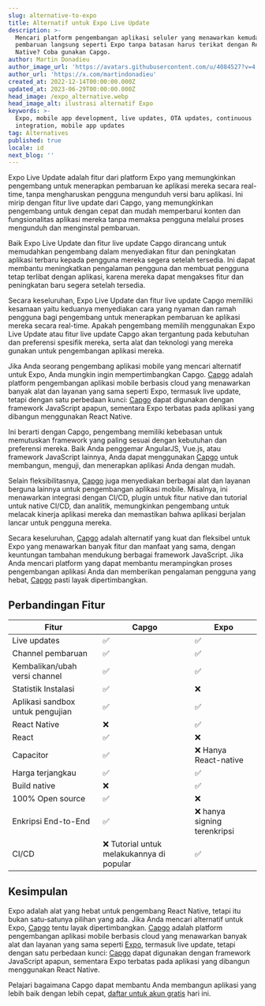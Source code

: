 ```yaml
---
slug: alternative-to-expo
title: Alternatif untuk Expo Live Update
description: >-
  Mencari platform pengembangan aplikasi seluler yang menawarkan kemudahan
  pembaruan langsung seperti Expo tanpa batasan harus terikat dengan React
  Native? Coba gunakan Capgo.
author: Martin Donadieu
author_image_url: 'https://avatars.githubusercontent.com/u/4084527?v=4'
author_url: 'https://x.com/martindonadieu'
created_at: 2022-12-14T00:00:00.000Z
updated_at: 2023-06-29T00:00:00.000Z
head_image: /expo_alternative.webp
head_image_alt: ilustrasi alternatif Expo
keywords: >-
  Expo, mobile app development, live updates, OTA updates, continuous
  integration, mobile app updates
tag: Alternatives
published: true
locale: id
next_blog: ''
---
```

Expo Live Update adalah fitur dari platform Expo yang memungkinkan pengembang untuk menerapkan pembaruan ke aplikasi mereka secara real-time, tanpa mengharuskan pengguna mengunduh versi baru aplikasi. Ini mirip dengan fitur live update dari Capgo, yang memungkinkan pengembang untuk dengan cepat dan mudah memperbarui konten dan fungsionalitas aplikasi mereka tanpa memaksa pengguna melalui proses mengunduh dan menginstal pembaruan.

Baik Expo Live Update dan fitur live update Capgo dirancang untuk memudahkan pengembang dalam menyediakan fitur dan peningkatan aplikasi terbaru kepada pengguna mereka segera setelah tersedia. Ini dapat membantu meningkatkan pengalaman pengguna dan membuat pengguna tetap terlibat dengan aplikasi, karena mereka dapat mengakses fitur dan peningkatan baru segera setelah tersedia.

Secara keseluruhan, Expo Live Update dan fitur live update Capgo memiliki kesamaan yaitu keduanya menyediakan cara yang nyaman dan ramah pengguna bagi pengembang untuk menerapkan pembaruan ke aplikasi mereka secara real-time. Apakah pengembang memilih menggunakan Expo Live Update atau fitur live update Capgo akan tergantung pada kebutuhan dan preferensi spesifik mereka, serta alat dan teknologi yang mereka gunakan untuk pengembangan aplikasi mereka.

Jika Anda seorang pengembang aplikasi mobile yang mencari alternatif untuk Expo, Anda mungkin ingin mempertimbangkan Capgo. [Capgo](/register/) adalah platform pengembangan aplikasi mobile berbasis cloud yang menawarkan banyak alat dan layanan yang sama seperti Expo, termasuk live update, tetapi dengan satu perbedaan kunci: [Capgo](/register/) dapat digunakan dengan framework JavaScript apapun, sementara Expo terbatas pada aplikasi yang dibangun menggunakan React Native.

Ini berarti dengan Capgo, pengembang memiliki kebebasan untuk memutuskan framework yang paling sesuai dengan kebutuhan dan preferensi mereka. Baik Anda penggemar AngularJS, Vue.js, atau framework JavaScript lainnya, Anda dapat menggunakan [Capgo](/register/) untuk membangun, menguji, dan menerapkan aplikasi Anda dengan mudah.

Selain fleksibilitasnya, [Capgo](/register/) juga menyediakan berbagai alat dan layanan berguna lainnya untuk pengembangan aplikasi mobile. Misalnya, ini menawarkan integrasi dengan CI/CD, plugin untuk fitur native dan tutorial untuk native CI/CD, dan analitik, memungkinkan pengembang untuk melacak kinerja aplikasi mereka dan memastikan bahwa aplikasi berjalan lancar untuk pengguna mereka.

Secara keseluruhan, [Capgo](/register/) adalah alternatif yang kuat dan fleksibel untuk Expo yang menawarkan banyak fitur dan manfaat yang sama, dengan keuntungan tambahan mendukung berbagai framework JavaScript. Jika Anda mencari platform yang dapat membantu merampingkan proses pengembangan aplikasi Anda dan memberikan pengalaman pengguna yang hebat, [Capgo](/register/) pasti layak dipertimbangkan.

## Perbandingan Fitur

| Fitur | Capgo | Expo |
| --- | --- | --- |
| Live updates | ✅ | ✅ |
| Channel pembaruan | ✅ | ✅ |
| Kembalikan/ubah versi channel | ✅ | ✅ |
| Statistik Instalasi | ✅ | ❌ |
| Aplikasi sandbox untuk pengujian | ✅ | ✅ |
| React Native | ❌ | ✅ |
| React | ✅ | ❌ |
| Capacitor | ✅ | ❌ Hanya React-native |
| Harga terjangkau | ✅ | ✅ |
| Build native | ❌ | ✅ |
| 100% Open source | ✅ | ❌ |
| Enkripsi End-to-End | ✅ | ❌ hanya signing terenkripsi |
| CI/CD | ❌ Tutorial untuk melakukannya di popular | ✅ |

## Kesimpulan

Expo adalah alat yang hebat untuk pengembang React Native, tetapi itu bukan satu-satunya pilihan yang ada. Jika Anda mencari alternatif untuk Expo, [Capgo](/register/) tentu layak dipertimbangkan. [Capgo](/register/) adalah platform pengembangan aplikasi mobile berbasis cloud yang menawarkan banyak alat dan layanan yang sama seperti [Expo](https://expo.dev/), termasuk live update, tetapi dengan satu perbedaan kunci: [Capgo](/register/) dapat digunakan dengan framework JavaScript apapun, sementara Expo terbatas pada aplikasi yang dibangun menggunakan React Native.

Pelajari bagaimana Capgo dapat membantu Anda membangun aplikasi yang lebih baik dengan lebih cepat, [daftar untuk akun gratis](/register/) hari ini.
